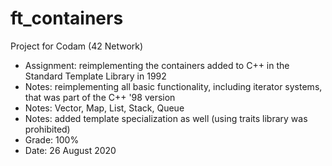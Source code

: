 # ft_containers

Project for Codam (42 Network)

- Assignment: reimplementing the containers added to C++ in the Standard Template Library in 1992
- Notes: reimplementing all basic functionality, including iterator systems, that was part of the C++ '98 version
- Notes: Vector, Map, List, Stack, Queue
- Notes: added template specialization as well (using traits library was prohibited)
- Grade: 100%
- Date: 26 August 2020
